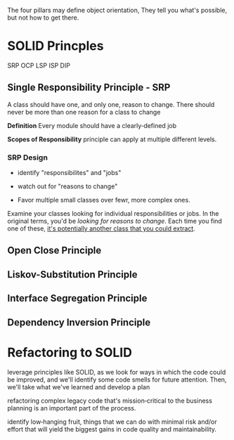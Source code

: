 
The four pillars may define object orientation, They tell you what's possible, but not how to get there.

# SOLID Princples

SRP
OCP
LSP
ISP
DIP

## Single Responsibility Principle - SRP

A class should have one, and only one, reason to change. There should never be more than one reason for a class to change

**Definition**
Every module should have a clearly‑defined job

**Scopes of Responsibility**
principle can apply at multiple different levels.

### SRP Design

- identify "responsibilites" and "jobs"

- watch out for "reasons to change"

- Favor multiple small classes over fewr, more complex ones.

Examine your classes looking for individual responsibilities or jobs. In the original terms, you'd be *looking for reasons to change*. Each time you find one of these, <ins>it's potentially another class that you could extract</ins>. 


## Open Close Principle

## Liskov-Substitution Principle

## Interface Segregation Principle

## Dependency Inversion Principle

# Refactoring to SOLID

leverage principles like SOLID, as we look for ways in which the code could be improved, and we'll identify some code smells for future attention. Then, we'll take what we've learned and develop a plan

refactoring complex legacy code that's mission‑critical to the business planning is an important part of the process.

identify low‑hanging fruit, things that we can do with minimal risk and/or effort that will yield the biggest gains in code quality and maintainability.

